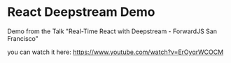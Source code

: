 # React Deepstream Demo

Demo from the Talk "Real-Time React with Deepstream - ForwardJS San Francisco"

you can watch it here: https://www.youtube.com/watch?v=ErOyqrWCOCM

